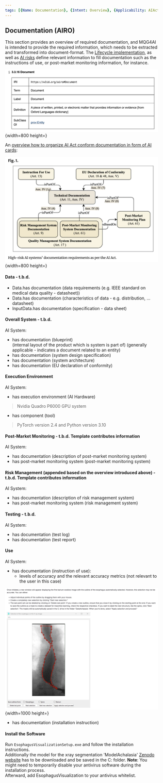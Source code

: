 ```yaml
---
tags: [{Name: Documentation}, {Intent: Overview}, {Applicability: AIAct}, {Usage Example: default_highrisk}]
---
```


## Documentation (AIRO)

This section provides an overview of required documentation, and MQG4AI is intended to provide the required information, which needs to be extracted and transformed into document-format.
The [Lifecycle implementation](../../2_Lifecycle/AI_Lifecycle.md), as well as [AI risks](../../3_RiskManagement/AI_Risks) define relevant information to fill documentation such as the instructions of use, or post-market monitoring information, for instance.

![](../../../../imgs/Document.png){width=800 height=}

An [overview how to organize AI Act conform documentation in form of AI cards](https://link.springer.com/chapter/10.1007/978-3-031-68024-3_3):

![](<../../../../imgs/AI System/Documentation.png>){width=800 height=}

#### Data - t.b.d.

- Data.has documentation (data requirements (e.g. IEEE standard on medical data quality - datasheet))
- Data.has documentation (characteristics of data - e.g. distribution, ... datasheet)
- InputData.has documentation (specification - data sheet)

#### Overall System - t.b.d.

AI System:

- has documentation (blueprint) \
  (internal layout of the product which is system is part of) (generally applicable - indicates a document related to an entity)
- has documentation (system design specification)
- has documentation (system architecture)
- has documentation (EU declaration of conformity)

#### Execution Environment

AI System:

- has execution environment (AI Hardware)
> Nvidia Quadro P6000 GPU system
- has component (tool)
> PyTorch version 2.4 and Python version 3.10


#### Post-Market Monitoring - t.b.d. Template contributes information

AI System:

- has documentation (description of post-market monitoring system)
- has post-market monitoring system (post-market monitoring system)

#### Risk Management (appended based on the overview introduced above) - t.b.d. Template contributes information

AI System:

- has documentation (description of risk management system)
- has post-market monitoring system (risk management system)

#### Testing - t.b.d.

AI System:

- has documentation (test log)
- has documentation (test report)

#### Use

AI System:

- has documentation (instruction of use):
  - levels of accuracy and the relevant accuracy metrics (not relevant to the user in this case)


![](../../../../imgs/Achalasia/UserManual.png){width=1000 height=}
  
- has documentation (installation instruction)

#### Install the Software

Run `EsophagusVisualizationSetup.exe` and follow the installation instructions.  
Additionally the model for the xray segmentation 'ModelAchalasia' [Zenodo website](https://zenodo.org/records/13980656?preview=1&token=eyJhbGciOiJIUzUxMiJ9.eyJpZCI6IjA3MGI0MjI0LWEyN2ItNDlkNC05YjgxLTBkZThlNzgzNTljYSIsImRhdGEiOnt9LCJyYW5kb20iOiI4N2U4MmUxOTc3YTk2NTYxMDFmMjdiNzMyMjQzYWRiMCJ9.ISNr53t3UU1rBfBdi6Iyo8qznD_iIQSOMYUj6afUhyQqGPQlrKrNkVhttZcLL-Vc1brNMbboOo1KlUMVxBc4bg) has to be downloaded and be saved in the C: folder. 
**Note**: You might need to temporarily disable your antivirus software during the installation process.  
Afterward, add EsophagusVisualization to your antivirus whitelist.
